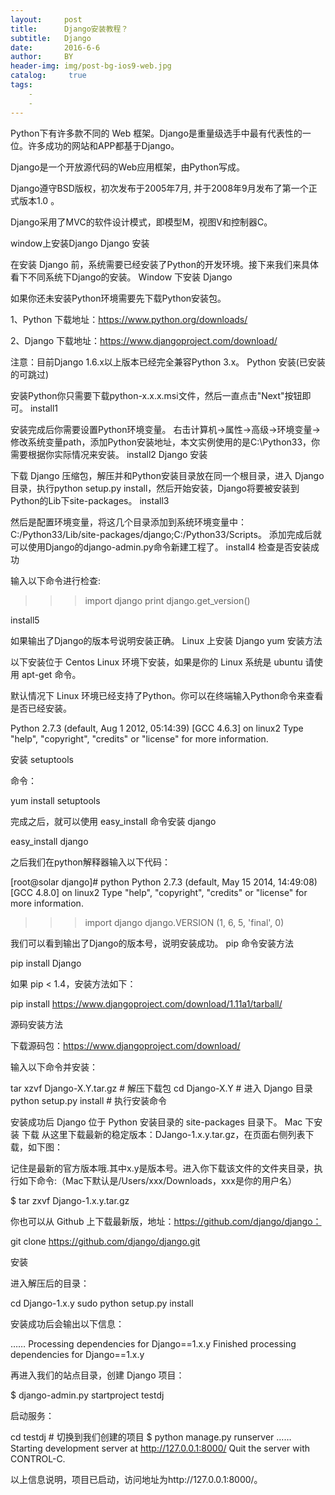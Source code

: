 ```yaml
---
layout:     post
title:      Django安装教程？
subtitle:   Django
date:       2016-6-6
author:     BY
header-img: img/post-bg-ios9-web.jpg
catalog: 	 true
tags:
    - 
    - 
---
```


Python下有许多款不同的 Web 框架。Django是重量级选手中最有代表性的一位。许多成功的网站和APP都基于Django。

Django是一个开放源代码的Web应用框架，由Python写成。

Django遵守BSD版权，初次发布于2005年7月, 并于2008年9月发布了第一个正式版本1.0 。

Django采用了MVC的软件设计模式，即模型M，视图V和控制器C。

window上安装Django
Django 安装

在安装 Django 前，系统需要已经安装了Python的开发环境。接下来我们来具体看下不同系统下Django的安装。
Window 下安装 Django

如果你还未安装Python环境需要先下载Python安装包。

1、Python 下载地址：https://www.python.org/downloads/

2、Django 下载地址：https://www.djangoproject.com/download/

注意：目前Django 1.6.x以上版本已经完全兼容Python 3.x。
Python 安装(已安装的可跳过)

安装Python你只需要下载python-x.x.x.msi文件，然后一直点击"Next"按钮即可。
install1

安装完成后你需要设置Python环境变量。 右击计算机->属性->高级->环境变量->修改系统变量path，添加Python安装地址，本文实例使用的是C:\Python33，你需要根据你实际情况来安装。
install2
Django 安装

下载 Django 压缩包，解压并和Python安装目录放在同一个根目录，进入 Django 目录，执行python setup.py install，然后开始安装，Django将要被安装到Python的Lib下site-packages。
install3

然后是配置环境变量，将这几个目录添加到系统环境变量中： C:/Python33/Lib/site-packages/django;C:/Python33/Scripts。 添加完成后就可以使用Django的django-admin.py命令新建工程了。
install4
检查是否安装成功

输入以下命令进行检查:

>>> import django
>>> print django.get_version()

install5

如果输出了Django的版本号说明安装正确。
Linux 上安装 Django
yum 安装方法

以下安装位于 Centos Linux 环境下安装，如果是你的 Linux 系统是 ubuntu 请使用 apt-get 命令。

默认情况下 Linux 环境已经支持了Python。你可以在终端输入Python命令来查看是否已经安装。

Python 2.7.3 (default, Aug  1 2012, 05:14:39) 
[GCC 4.6.3] on linux2
Type "help", "copyright", "credits" or "license" for more information.
>>> 

安装 setuptools

命令：

yum install setuptools

完成之后，就可以使用 easy_install 命令安装 django

easy_install django

之后我们在python解释器输入以下代码：

[root@solar django]# python
Python 2.7.3 (default, May 15 2014, 14:49:08)
[GCC 4.8.0] on linux2
Type "help", "copyright", "credits" or "license" for more information.
>>> import django
>>> django.VERSION
(1, 6, 5, 'final', 0)
>>>

我们可以看到输出了Django的版本号，说明安装成功。
pip 命令安装方法

pip install Django

如果 pip < 1.4，安装方法如下：

pip install https://www.djangoproject.com/download/1.11a1/tarball/

源码安装方法

下载源码包：https://www.djangoproject.com/download/

输入以下命令并安装：

tar xzvf Django-X.Y.tar.gz    # 解压下载包
cd Django-X.Y                 # 进入 Django 目录
python setup.py install       # 执行安装命令

安装成功后 Django 位于 Python 安装目录的 site-packages 目录下。
Mac 下安装
下载
从这里下载最新的稳定版本：DJango-1.x.y.tar.gz，在页面右侧列表下载，如下图：

记住是最新的官方版本哦.其中x.y是版本号。进入你下载该文件的文件夹目录，执行如下命令:（Mac下默认是/Users/xxx/Downloads，xxx是你的用户名）

$ tar zxvf Django-1.x.y.tar.gz

你也可以从 Github 上下载最新版，地址：https://github.com/django/django：

git clone https://github.com/django/django.git

安装

进入解压后的目录：

cd Django-1.x.y
sudo python setup.py install

安装成功后会输出以下信息：

……
Processing dependencies for Django==1.x.y
Finished processing dependencies for Django==1.x.y

再进入我们的站点目录，创建 Django 项目：

$ django-admin.py startproject testdj

启动服务：

cd testdj # 切换到我们创建的项目
$ python manage.py runserver
……
Starting development server at http://127.0.0.1:8000/
Quit the server with CONTROL-C.

以上信息说明，项目已启动，访问地址为http://127.0.0.1:8000/。
